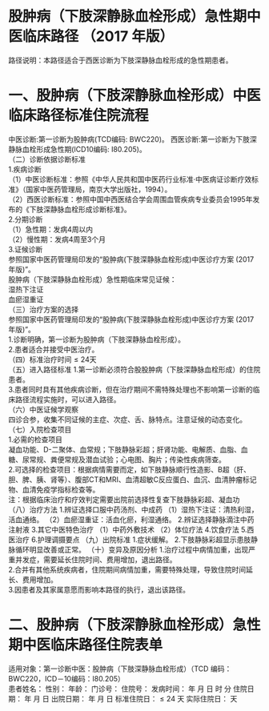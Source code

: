 # 股肿病（下肢深静脉血栓形成）急性期中医临床路径 （2017 年版）  
路径说明：本路径适合于西医诊断为下肢深静脉血栓形成的急性期患者。  
# 一、股肿病（下肢深静脉血栓形成）中医临床路径标准住院流程  
中医诊断:第一诊断为股肿病(TCD编码: BWC220)。  西医诊断:第一诊断为下肢深静脉血栓形成急性期(ICD10编码: I80.205)。  
（二）诊断依据诊断标准  
1.疾病诊断  
（1）中医诊断标准：参照《中华人民共和国中医药行业标准·中医病证诊断疗效标准》（国家中医药管理局，南京大学出版社，1994）。  
（2）西医诊断标准：参照中国中西医结合学会周围血管疾病专业委员会1995年发布的《下肢深静脉血栓形成诊断标准》。  
2.分期诊断  
（1）急性期：发病4周以内  
（2）慢性期：发病4周至3个月  
3.证候诊断  
参照国家中医药管理局印发的“股肿病(下肢深静脉血栓形成)中医诊疗方案
(2017年版)”。  
股肿病（下肢深静脉血栓形成）急性期临床常见证候：  
湿热下注证  
血瘀湿重证  
（三）治疗方案的选择  
参照国家中医药管理局印发的“股肿病(下肢深静脉血栓形成)中医诊疗方案
(2017年版)”。  
1.诊断明确，第一诊断为股肿病（下肢深静脉血栓形成）。  
2.患者适合并接受中医治疗。  
（四）标准治疗时间${\leqslant}24$天  
（五）进入路径标准 1.第一诊断必须符合股股肿病（下肢深静脉血栓形成）的住院患者。  
3.患者同时具有其他疾病诊断，但在治疗期间不需特殊处理也不影响第一诊断的临床路径流程实施时，可以进入路径。  
（六）中医证候学观察  
四诊合参，收集不同证候的主症、次症、舌、脉特点。注意证候的动态变化。  
（七）入院检查项目  
1.必需的检查项目  
凝血功能、D-二聚体、血常规；下肢静脉彩超；肝肾功能、电解质、血脂、血糖、尿常规、粪便常规及潜血试验；心电图、胸片；传染性疾病筛查。  
2.可选择的检查项目：根据病情需要而定，如下肢静脉顺行性造影、B超（肝、胆、脾、胰、肾等）、腹部CT和MRI、血清超敏C反应蛋白、血沉、血清肿瘤标记物、血清免疫学指标检查等。  
注：根据临床治疗和疗效判定需要出院前选择性复查下肢静脉彩超、凝血功  
（八）治疗方法 1.辨证选择口服中药汤剂、中成药 （1）湿热下注证：清热利湿，活血通络。  （2）血瘀湿重证：活血化瘀，利湿通络。 2.辨证选择静脉滴注中药注射液  3.其它中医特色治疗 （1）中药外敷技术 （2）体位疗法 4.饮食疗法 5.西医治疗  6.护理调摄要点 （九）出院标准 1.症状缓解。 2.下肢静脉彩超显示患肢静脉循环明显改善或正常。  （十）变异及原因分析 1.治疗过程中病情加重，出现严重并发症，需要延长住院时间、费用增加，退出路径。  
2.合并有其他系统疾病者，住院期间病情加重，需要特殊处理，导致住院时间延长、费用增加。  
3.因患者及其家属意愿而影响本路径的执行，退出该路径。  
# 二、股肿病（下肢深静脉血栓形成）急性期中医临床路径住院表单  
适用对象：第一诊断中医：股肿病（下肢深静脉血栓形成）（TCD 编码：BWC220，ICD－10编码：I80.205）  
患者姓名：          性别：    年龄：    门诊号：         住院号：            发病时间：   年  月  日  时  分  住院日期：   年  月  日 出院日期：   年  月   日 标准住院日：${\leqslant}24$ 天               实际住院日：    天  

